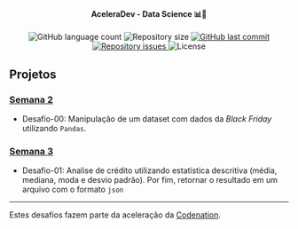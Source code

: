 <h4 align="center">
  AceleraDev - Data Science 📊🚀
</h4>

<p align="center">
  <img alt="GitHub language count" src="https://img.shields.io/github/languages/count/ivanferreirajr/aceleradev-ds">

  <img alt="Repository size" src="https://img.shields.io/github/repo-size/ivanferreirajr/aceleradev-ds">

  <a href="https://github.com/ivanferreirajr/be-the-hero/commits/master">
    <img alt="GitHub last commit" src="https://img.shields.io/github/last-commit/ivanferreirajr/aceleradev-ds">
  </a>

  <a href="https://github.com/ivanferreirajr/be-the-hero/issues">
    <img alt="Repository issues" src="https://img.shields.io/github/issues/ivanferreirajr/aceleradev-ds">
  </a>

  <img alt="License" src="https://img.shields.io/badge/license-MIT-brightgreen">
</p>


## Projetos

### [Semana 2](https://github.com/ivanferreirajr/aceleradev-ds)
- Desafio-00: Manipulação de um dataset com dados da *Black Friday* utilizando `Pandas`.

### [Semana 3](https://github.com/ivanferreirajr/aceleradev-ds/tree/master/desafio-01)
- Desafio-01: Analise de crédito utilizando estatística descritiva (média, mediana, moda e desvio padrão). Por fim, retornar o resultado em um arquivo com o formato `json` 


---
Estes desafios fazem parte da aceleração da [Codenation](https://www.codenation.dev/).
